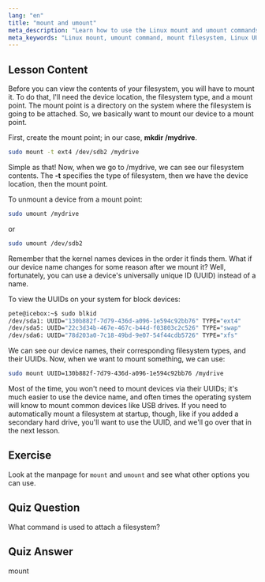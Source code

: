 ```yaml
---
lang: "en"
title: "mount and umount"
meta_description: "Learn how to use the Linux mount and umount commands to manage filesystems. Understand device mounting, unmounting, and UUIDs for beginners."
meta_keywords: "Linux mount, umount command, mount filesystem, Linux UUID, beginner Linux, Linux tutorial, mount point, Linux guide"
---
```


## Lesson Content

Before you can view the contents of your filesystem, you will have to mount it. To do that, I'll need the device location, the filesystem type, and a mount point. The mount point is a directory on the system where the filesystem is going to be attached. So, we basically want to mount our device to a mount point.

First, create the mount point; in our case, **mkdir /mydrive**.

```bash
sudo mount -t ext4 /dev/sdb2 /mydrive
```

Simple as that! Now, when we go to /mydrive, we can see our filesystem contents. The **-t** specifies the type of filesystem, then we have the device location, then the mount point.

To unmount a device from a mount point:

```bash
sudo umount /mydrive
```

or

```bash
sudo umount /dev/sdb2
```

Remember that the kernel names devices in the order it finds them. What if our device name changes for some reason after we mount it? Well, fortunately, you can use a device's universally unique ID (UUID) instead of a name.

To view the UUIDs on your system for block devices:

```bash
pete@icebox:~$ sudo blkid
/dev/sda1: UUID="130b882f-7d79-436d-a096-1e594c92bb76" TYPE="ext4"
/dev/sda5: UUID="22c3d34b-467e-467c-b44d-f03803c2c526" TYPE="swap"
/dev/sda6: UUID="78d203a0-7c18-49bd-9e07-54f44cdb5726" TYPE="xfs"
```

We can see our device names, their corresponding filesystem types, and their UUIDs. Now, when we want to mount something, we can use:

```bash
sudo mount UUID=130b882f-7d79-436d-a096-1e594c92bb76 /mydrive
```

Most of the time, you won't need to mount devices via their UUIDs; it's much easier to use the device name, and often times the operating system will know to mount common devices like USB drives. If you need to automatically mount a filesystem at startup, though, like if you added a secondary hard drive, you'll want to use the UUID, and we'll go over that in the next lesson.

## Exercise

Look at the manpage for `mount` and `umount` and see what other options you can use.

## Quiz Question

What command is used to attach a filesystem?

## Quiz Answer

mount

